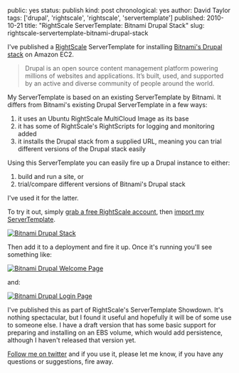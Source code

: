 public: yes
status: publish
kind: post
chronological: yes
author: David Taylor
tags: ['drupal', 'rightscale', 'rightscale', 'servertemplate']
published: 2010-10-21
title: "RightScale ServerTemplate: Bitnami Drupal Stack"
slug: rightscale-servertemplate-bitnami-drupal-stack

I've published a [RightScale](http://www.rightscale.com) ServerTemplate for installing [Bitnami's Drupal stack](http://bitnami.org/stack/drupal) on Amazon EC2.

> Drupal is an open source content management platform powering millions of websites and applications. It’s built, used, and supported by an active and diverse community of people around the world.

  
My ServerTemplate is based on an existing ServerTemplate by Bitnami. It differs from Bitnami's existing Drupal ServerTemplate in a few ways:

  1. it uses an Ubuntu RightScale MultiCloud Image as its base
  2. it has some of RightScale's RightScripts for logging and monitoring added
  3. it installs the Drupal stack from a supplied URL, meaning you can trial different versions of the Drupal stack easily
  
Using this ServerTemplate you can easily fire up a Drupal instance to either:

  1. build and run a site, or
  2. trial/compare different versions of Bitnami's Drupal stack
  
I've used it for the latter.

To try it out, simply [grab a free RightScale account](http://www.rightscale.com/products/free_edition.php), then [import my ServerTemplate](http://www.rightscale.com/library/server_templates/Bitnami-Drupal-Stack/14481).

[![Bitnami Drupal Stack](http://www.cloudartisan.com/wp-content/uploads/2010/10/Bitnami-Drupal-Stack-ServerTemplate.png)](http://www.cloudartisan.com/wp-content/uploads/2010/10/Bitnami-Drupal-Stack-ServerTemplate.png)

Then add it to a deployment and fire it up. Once it's running you'll see something like:

[![Bitnami Drupal Welcome Page](http://www.cloudartisan.com/wp-content/uploads/2010/10/Bitnami-Drupal-Welcome-Page-1024x575.png)](http://www.cloudartisan.com/wp-content/uploads/2010/10/Bitnami-Drupal-Welcome-Page.png)

and:

[![Bitnami Drupal Login Page](http://www.cloudartisan.com/wp-content/uploads/2010/10/Bitnami-Drupal-Login-Page-1024x575.png)](http://www.cloudartisan.com/wp-content/uploads/2010/10/Bitnami-Drupal-Login-Page.png)

I've published this as part of RightScale's ServerTemplate Showdown. It's nothing spectacular, but I found it useful and hopefully it will be of some use to someone else. I have a draft version that has some basic support for preparing and installing on an EBS volume, which would add persistence, although I haven't released that version yet.

[Follow me on twitter](http://twitter.com/davidltaylor) and if you use it, please let me know, if you have any questions or suggestions, fire away.
